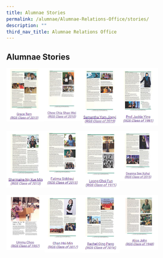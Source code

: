 ```yaml
---
title: Alumnae Stories
permalink: /alumnae/Alumnae-Relations-Office/stories/
description: ""
third_nav_title: Alumnae Relations Office
---
```

## Alumnae Stories




<p><a href="https://staging.d26afbzf7c2hhe.amplifyapp.com/files/Grace%20Tern_November%202014.pdf">
<img style="width:20%" align=left src="/images/story1.jpg">
</a></p>

<p><a href="https://staging.d26afbzf7c2hhe.amplifyapp.com/files/Chew%20Chia%20Shao%20Wei_August%202015.pdf">
<img style="width:20%" align=left src="/images/story2.jpg">
</a></p>

<p><a href="https://staging.d26afbzf7c2hhe.amplifyapp.com/files/Samantha%20Yom%20Jingyi_August%202015.pdf">
<img style="width:20%" align=left src="/images/story3.jpg">
</a></p>

<p><a href="https://staging.d26afbzf7c2hhe.amplifyapp.com/files/Prof%20Jackie%20Ying_February%202016.pdf">
<img style="width:20%" align=left src="/images/story4.jpg">
</a></p>
<br clear=left>

<p><a href="https://staging.d26afbzf7c2hhe.amplifyapp.com/files/Shermaine%20Ng%20Xue%20Min_June%202016.pdf">
<img style="width:20%" align=left src="/images/story5.jpg">
</a></p>

<p><a href="https://staging.d26afbzf7c2hhe.amplifyapp.com/files/Fatima%20Siddiqui_September%202016.pdf">
<img style="width:20%" align=left src="/images/story6.jpg">
</a></p>

<p><a href="https://staging.d26afbzf7c2hhe.amplifyapp.com/files/Leong%20Choi%20Fun_November%202016.pdf">
<img style="width:20%" align=left src="/images/story7.jpg">
</a></p>

<p><a href="https://staging.d26afbzf7c2hhe.amplifyapp.com/files/Deanna%20See%20Xuhui_February%202017.pdf">
<img style="width:20%" align=left src="/images/story8.jpg">
</a></p>
<br clear=left>

<p><a href="https://staging.d26afbzf7c2hhe.amplifyapp.com/files/Mrs%20Ummu%20Choo_2017.pdf">
<img style="width:20%" align=left src="/images/story9.jpg">
</a></p>

<p><a href="https://staging.d26afbzf7c2hhe.amplifyapp.com/files/Chan%20Hsi-Min_April%202017.pdf">
<img style="width:20%" align=left src="/images/story10.jpg">
</a></p>

<p><a href="https://staging.d26afbzf7c2hhe.amplifyapp.com/files/Rachel%20Qing%20Pang_July%202017.pdf">
<img style="width:20%" align=left src="/images/story11.jpg">
</a></p>

<p><a href="https://staging.d26afbzf7c2hhe.amplifyapp.com/files/Mrs%20Alice%20John_June%202018.pdf">
<img style="width:20%" align=left src="/images/story12.jpg">
</a></p>
<br clear=left>